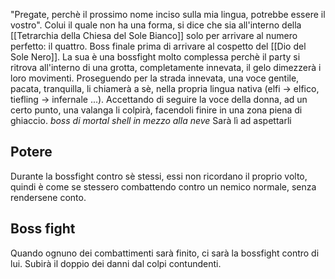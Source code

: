 "Pregate, perchè il prossimo nome inciso sulla mia lingua, potrebbe essere il vostro".
Colui il quale non ha una forma, si dice che sia all'interno della [[Tetrarchia della Chiesa del Sole Bianco]] solo per arrivare al numero perfetto: il quattro.
Boss finale prima di arrivare al cospetto del [[Dio del Sole Nero]]. La sua è una bossfight molto complessa perchè il party si ritrova all'interno di una grotta, completamente innevata, il gelo dimezzerà i loro movimenti. Proseguendo per la strada innevata, una voce gentile, pacata, tranquilla, li chiamerà a sè, nella propria lingua nativa (elfi → elfico, tiefling → infernale ...). Accettando di seguire la voce della donna, ad un certo punto, una valanga li colpirà, facendoli finire in una zona piena di ghiaccio.
*boss di mortal shell in mezzo alla neve*
Sarà lì ad aspettarli
## Potere 
Durante la bossfight contro sè stessi, essi non ricordano il proprio volto, quindi è come se stessero combattendo contro un nemico normale, senza rendersene conto.

## Boss fight
Quando ognuno dei combattimenti sarà finito, ci sarà la bossfight contro di lui. Subirà il doppio dei danni dal colpi contundenti. 